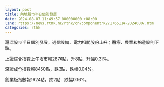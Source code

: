 ```yaml
---
layout: post
title: 內地股市半日個別發展
date: 2024-08-07 11:49:57.000000000 +08:00
link: https://news.rthk.hk/rthk/ch/component/k2/1765114-20240807.htm
categories: rthk
---
```


滬深股市半日個別發展。通信設備、電力相關股份上升；醫療、農業和旅遊股則下跌。

上證綜合指數上午收市報2876點，升8點，升幅0.31%。

深證成份指數報8460點，跌3點，跌幅0.04%。

創業板指數報1624點，跌2點，跌幅0.16%。
